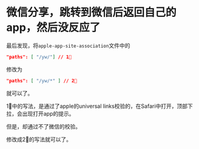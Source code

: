 # 微信分享，跳转到微信后返回自己的app，然后没反应了

最后发现，将`apple-app-site-association`文件中的

```json
"paths": [ "/yw/"] // 1⃣️
```

修改为

```json
"paths": [ "/yw/*" ] // 2⃣️
```

就可以了。

1⃣️中的写法，是通过了apple的universal links校验的，在Safari中打开，顶部下拉，会出现打开app的提示。

但是，却通过不了微信的校验。

修改成2⃣️的写法就可以了。


